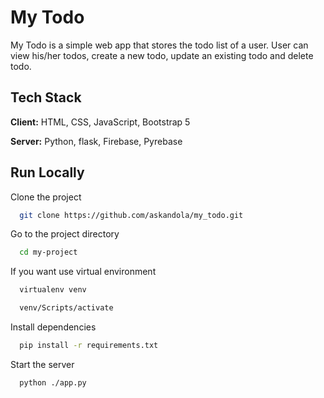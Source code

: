 
# My Todo

My Todo is a simple web app that stores the todo list of a user. User can view his/her todos, create a new todo, update an existing todo and delete todo.
## Tech Stack

**Client:** HTML, CSS, JavaScript, Bootstrap 5

**Server:** Python, flask, Firebase, Pyrebase

  
## Run Locally

Clone the project

```bash
  git clone https://github.com/askandola/my_todo.git
```

Go to the project directory

```bash
  cd my-project
```

If you want use virtual environment

```bash
  virtualenv venv
```

```bash
  venv/Scripts/activate
```

Install dependencies

```bash
  pip install -r requirements.txt
```

Start the server

```bash
  python ./app.py
```

  